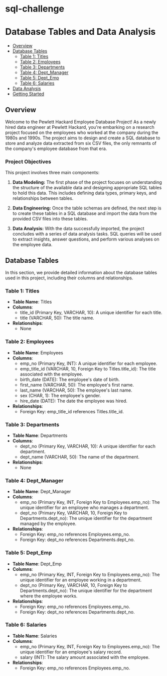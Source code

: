 # sql-challenge
# Database Tables and Data Analysis
- [Overview](#overview)
- [Database Tables](#database-tables)
  - [Table 1: Titles](#table-1-titles)
  - [Table 2: Employees](#table-2-employees)
  - [Table 3: Departments](#table-3-departments)
  - [Table 4: Dept_Manager](#table-4-dept_manager)
  - [Table 5: Dept_Emp](#table-5-dept_emp)
  - [Table 6: Salaries](#table-6-salaries)
- [Data Analysis](#data-analysis)
- [Getting Started](#getting-started)
## Overview
Welcome to the Pewlett Hackard Employee Database Project! As a newly hired data engineer at Pewlett Hackard, you're embarking on a research project focused on the employees who worked at the company during the 1980s and 1990s. The project aims to design and create a SQL database to store and analyze data extracted from six CSV files, the only remnants of the company's employee database from that era.

### Project Objectives

This project involves three main components:

1. **Data Modeling:** The first phase of the project focuses on understanding the structure of the available data and designing appropriate SQL tables to hold this data. This includes defining data types, primary keys, and relationships between tables.

2. **Data Engineering:** Once the table schemas are defined, the next step is to create these tables in a SQL database and import the data from the provided CSV files into these tables.

3. **Data Analysis:** With the data successfully imported, the project concludes with a series of data analysis tasks. SQL queries will be used to extract insights, answer questions, and perform various analyses on the employee data.
## Database Tables

In this section, we provide detailed information about the database tables used in this project, including their columns and relationships.

### Table 1: Titles

- **Table Name**: Titles
- **Columns**:
  - title_id (Primary Key, VARCHAR, 10): A unique identifier for each title.
  - title (VARCHAR, 50): The title name.
- **Relationships**: 
  - None

### Table 2: Employees

- **Table Name**: Employees
- **Columns**:
  - emp_no (Primary Key, INT): A unique identifier for each employee.
  - emp_title_id (VARCHAR, 10, Foreign Key to Titles.title_id): The title associated with the employee.
  - birth_date (DATE): The employee's date of birth.
  - first_name (VARCHAR, 50): The employee's first name.
  - last_name (VARCHAR, 50): The employee's last name.
  - sex (CHAR, 1): The employee's gender.
  - hire_date (DATE): The date the employee was hired.
- **Relationships**:
  - Foreign Key: emp_title_id references Titles.title_id.

### Table 3: Departments

- **Table Name**: Departments
- **Columns**:
  - dept_no (Primary Key, VARCHAR, 10): A unique identifier for each department.
  - dept_name (VARCHAR, 50): The name of the department.
- **Relationships**:
  - None

### Table 4: Dept_Manager

- **Table Name**: Dept_Manager
- **Columns**:
  - emp_no (Primary Key, INT, Foreign Key to Employees.emp_no): The unique identifier for an employee who manages a department.
  - dept_no (Primary Key, VARCHAR, 10, Foreign Key to Departments.dept_no): The unique identifier for the department managed by the employee.
- **Relationships**:
  - Foreign Key: emp_no references Employees.emp_no.
  - Foreign Key: dept_no references Departments.dept_no.

### Table 5: Dept_Emp

- **Table Name**: Dept_Emp
- **Columns**:
  - emp_no (Primary Key, INT, Foreign Key to Employees.emp_no): The unique identifier for an employee working in a department.
  - dept_no (Primary Key, VARCHAR, 10, Foreign Key to Departments.dept_no): The unique identifier for the department where the employee works.
- **Relationships**:
  - Foreign Key: emp_no references Employees.emp_no.
  - Foreign Key: dept_no references Departments.dept_no.

### Table 6: Salaries

- **Table Name**: Salaries
- **Columns**:
  - emp_no (Primary Key, INT, Foreign Key to Employees.emp_no): The unique identifier for an employee's salary record.
  - salary (INT): The salary amount associated with the employee.
- **Relationships**:
  - Foreign Key: emp_no references Employees.emp_no.

